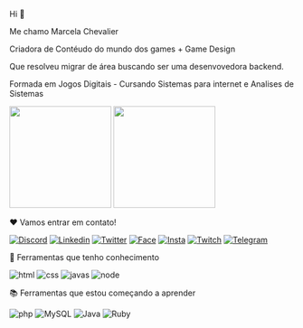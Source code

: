 Hi 🐾

Me chamo Marcela Chevalier

Criadora de Contéudo do mundo dos games + Game Design

Que resolveu migrar de área buscando ser uma desenvovedora backend.

Formada em Jogos Digitais - Cursando Sistemas para internet e Analises de Sistemas


<div>  
  <img height="180em" src="https://github-readme-stats.vercel.app/api?username=MarcelaChevalier&show_icons=true&theme=synthwave"/>
  <img height="180em" src="https://github-readme-stats.vercel.app/api/top-langs/?username=marcelachevalier&layout=compact&theme=synthwave"/>
</div>
  
  ❤️ Vamos entrar em contato!
  
  [![Discord](https://img.shields.io/badge/Discord-7289DA?style=for-the-badge&logo=discord&logoColor=white)](https://discord.gg/4hch7Hnefd)
  [![Linkedin](https://img.shields.io/badge/LinkedIn-0077B5?style=for-the-badge&logo=linkedin&logoColor=white)](https://www.linkedin.com/in/marcela-chevalier-437806136/)
  [![Twitter](https://img.shields.io/badge/Twitter-1DA1F2?style=for-the-badge&logo=twitter&logoColor=white)](https://twitter.com/Kristykill)
  [![Face](https://img.shields.io/badge/Facebook-1877F2?style=for-the-badge&logo=facebook&logoColor=white)](https://www.facebook.com/marcelachevalier)
  [![Insta](https://img.shields.io/badge/Instagram-E4405F?style=for-the-badge&logo=instagram&logoColor=white)](https://www.instagram.com/kristykill/)
  [![Twitch](https://img.shields.io/badge/Twitch-9146FF?style=for-the-badge&logo=twitch&logoColor=white)](https://www.twitch.tv/kristykill)
  [![Telegram](https://img.shields.io/badge/Telegram-2CA5E0?style=for-the-badge&logo=telegram&logoColor=white)](https://t.me/kristykill)

  
  🔨 Ferramentas que tenho conhecimento 
  
  ![html](https://img.shields.io/badge/HTML-239120?style=for-the-badge&logo=html5&logoColor=white)
  ![css](https://img.shields.io/badge/CSS-239120?&style=for-the-badge&logo=css3&logoColor=white)
  ![javas](https://img.shields.io/badge/JavaScript-F7DF1E?style=for-the-badge&logo=javascript&logoColor=black)
  ![node](https://img.shields.io/badge/Node.js-43853D?style=for-the-badge&logo=node.js&logoColor=white)
  
  
 📚 Ferramentas que estou começando a aprender
 
 
  ![php](https://img.shields.io/badge/PHP-777BB4?style=for-the-badge&logo=php&logoColor=white)
  ![MySQL](https://img.shields.io/badge/mysql-%2300f.svg?style=for-the-badge&logo=mysql&logoColor=white)
  ![Java](https://img.shields.io/badge/java-%23ED8B00.svg?style=for-the-badge&logo=java&logoColor=white)
  ![Ruby](https://img.shields.io/badge/ruby-%23CC342D.svg?style=for-the-badge&logo=ruby&logoColor=white)
 
 
 
 
